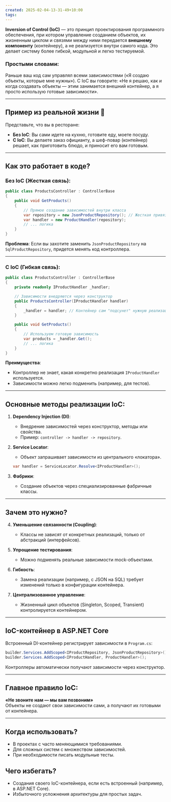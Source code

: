 ```yaml
---
created: 2025-02-04-13-31-49+10:00
tags:
---
```

**Inversion of Control (IoC)** — это принцип проектирования программного обеспечения, при котором управление созданием объектов, их жизненным циклом и связями между ними передается **внешнему компоненту** (контейнеру), а не реализуется внутри самого кода. Это делает систему более гибкой, модульной и легко тестируемой.

### Простыми словами:
Раньше ваш код сам управлял всеми зависимостями («Я создаю объекты, которые мне нужны»). С IoC вы говорите: «Не я решаю, как и когда создавать объекты — этим занимается внешний контейнер, а я просто использую готовые зависимости».

---

## Пример из реальной жизни 🍳
Представьте, что вы в ресторане:
- **Без IoC**: Вы сами идете на кухню, готовите еду, моете посуду.
- **С IoC**: Вы делаете заказ официанту, а шеф-повар (контейнер) решает, как приготовить блюдо, и приносит его вам готовым.

---

## Как это работает в коде?
### Без IoC (Жесткая связь):
```csharp
public class ProductsController : ControllerBase
{
    public void GetProducts()
    {
        // Прямое создание зависимостей внутри класса
        var repository = new JsonProductRepository(); // Жесткая привязка
        var handler = new ProductHandler(repository); 
        // ... логика
    }
}
```
**Проблема**: Если вы захотите заменить `JsonProductRepository` на `SqlProductRepository`, придется менять код контроллера.

---

### С IoC (Гибкая связь):
```csharp
public class ProductsController : ControllerBase
{
    private readonly IProductHandler _handler;

    // Зависимости внедряются через конструктор
    public ProductsController(IProductHandler handler)
    {
        _handler = handler; // Контейнер сам "подсунет" нужную реализацию
    }

    public void GetProducts()
    {
        // Используем готовую зависимость
        var products = _handler.Get();
        // ... логика
    }
}
```
**Преимущества**:
- Контроллер не знает, какая конкретно реализация `IProductHandler` используется.
- Зависимости можно легко подменить (например, для тестов).

---

## Основные методы реализации IoC:
1. **Dependency Injection (DI)**:
   - Внедрение зависимостей через конструктор, методы или свойства.
   - Пример: `controller -> handler -> repository`.

2. **Service Locator**:
   - Объект запрашивает зависимости из центрального «локатора».
   ```csharp
   var handler = ServiceLocator.Resolve<IProductHandler>();
   ```

3. **Фабрики**:
   - Создание объектов через специализированные фабричные классы.

---

## Зачем это нужно?
4. **Уменьшение связанности (Coupling)**:
   - Классы не зависят от конкретных реализаций, только от абстракций (интерфейсов).

5. **Упрощение тестирования**:
   - Можно подменять реальные зависимости mock-объектами.

6. **Гибкость**:
   - Замена реализации (например, с JSON на SQL) требует изменений только в конфигурации контейнера.

7. **Централизованное управление**:
   - Жизненный цикл объектов (Singleton, Scoped, Transient) контролируется контейнером.

---

## IoC-контейнер в ASP.NET Core
Встроенный DI-контейнер регистрирует зависимости в `Program.cs`:
```csharp
builder.Services.AddScoped<IProductRepository, JsonProductRepository>();
builder.Services.AddScoped<IProductHandler, ProductHandler>();
```
Контроллеры автоматически получают зависимости через конструктор.

---

## Главное правило IoC:
**«Не звоните нам — мы вам позвоним»**  
Объекты не создают свои зависимости сами, а получают их готовыми от контейнера.

---

## Когда использовать?
- В проектах с часто меняющимися требованиями.
- Для сложных систем с множеством зависимостей.
- При необходимости писать модульные тесты.

## Чего избегать?
- Создания своего IoC-контейнера, если есть встроенный (например, в ASP.NET Core).
- Избыточного усложнения архитектуры для простых задач.